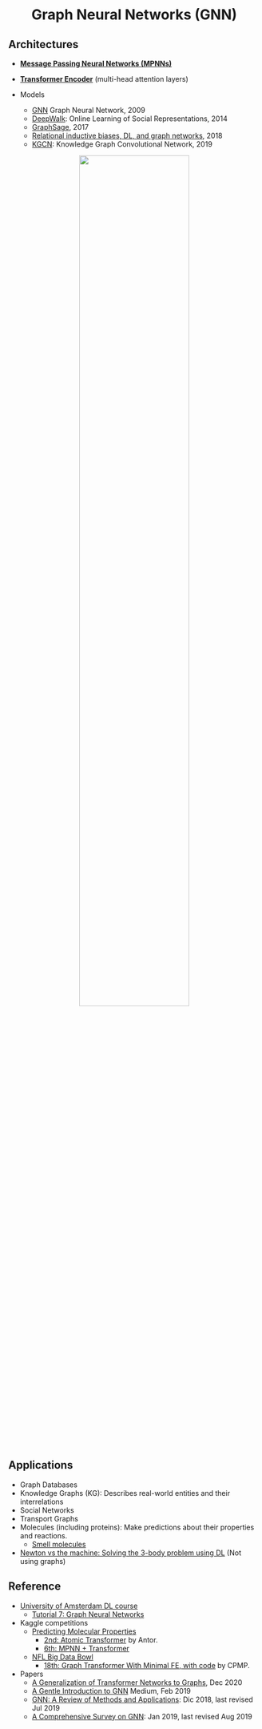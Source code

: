<h1 align="center">Graph Neural Networks (GNN)</h1>


## Architectures

- **[Message Passing Neural Networks (MPNNs)](https://arxiv.org/pdf/1704.01212.pdf)**
- **[Transformer Encoder](https://arxiv.org/pdf/1706.03762.pdf)** (multi-head attention layers)

- Models
  - [GNN](https://persagen.com/files/misc/scarselli2009graph.pdf) Graph Neural Network, 2009
  - [DeepWalk](https://arxiv.org/abs/1403.6652): Online Learning of Social Representations, 2014
  - [GraphSage](https://cs.stanford.edu/people/jure/pubs/graphsage-nips17.pdf), 2017
  - [Relational inductive biases, DL, and graph networks](https://arxiv.org/abs/1806.01261), 2018
  - [KGCN](https://arxiv.org/abs/1904.12575): Knowledge Graph Convolutional Network, 2019

<p align="center"><img width="66%" src="img/____.png" /></p>



## Applications

- Graph Databases
- Knowledge Graphs (KG): Describes real-world entities and their interrelations
- Social Networks
- Transport Graphs
- Molecules (including proteins): Make predictions about their properties and reactions.
  - [Smell molecules](https://ai.googleblog.com/2019/10/learning-to-smell-using-deep-learning.html)
- [Newton vs the machine: Solving the 3-body problem using DL](https://arxiv.org/abs/1910.07291) (Not using graphs)


## Reference

- [University of Amsterdam DL course](https://uvadlc.github.io)
  - [Tutorial 7: Graph Neural Networks](https://uvadlc-notebooks.readthedocs.io/en/latest/tutorial_notebooks/tutorial7/GNN_overview.html)
- Kaggle competitions
  - [Predicting Molecular Properties](https://www.kaggle.com/c/champs-scalar-coupling)
     - [2nd: Atomic Transformer](https://www.kaggle.com/c/champs-scalar-coupling/discussion/106468) by Antor.
     - [6th: MPNN + Transformer](https://www.kaggle.com/c/champs-scalar-coupling/discussion/106407)
  - [NFL Big Data Bowl](https://www.kaggle.com/c/nfl-big-data-bowl-2020)
     - [18th: Graph Transformer With Minimal FE, with code](https://www.kaggle.com/c/nfl-big-data-bowl-2020/discussion/119430) by CPMP.
- Papers
  - [A Generalization of Transformer Networks to Graphs](https://arxiv.org/abs/2012.09699), Dec 2020
  - [A Gentle Introduction to GNN](https://towardsdatascience.com/a-gentle-introduction-to-graph-neural-network-basics-deepwalk-and-graphsage-db5d540d50b3) Medium, Feb 2019 
  - [GNN: A Review of Methods and Applications](https://arxiv.org/abs/1812.08434): Dic 2018, last revised Jul 2019
  - [A Comprehensive Survey on GNN](https://arxiv.org/abs/1901.00596): Jan 2019, last revised Aug 2019
